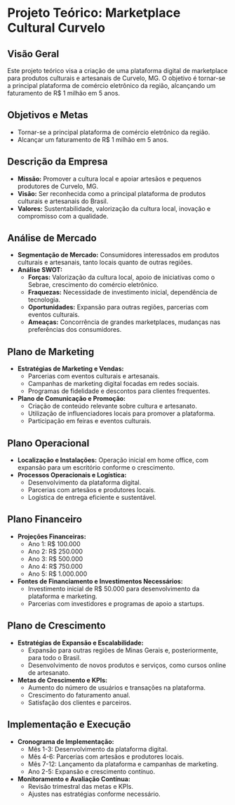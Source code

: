
# Projeto Teórico: Marketplace Cultural Curvelo

## Visão Geral
Este projeto teórico visa a criação de uma plataforma digital de marketplace para produtos culturais e artesanais de Curvelo, MG. O objetivo é tornar-se a principal plataforma de comércio eletrônico da região, alcançando um faturamento de R$ 1 milhão em 5 anos.

## Objetivos e Metas
- Tornar-se a principal plataforma de comércio eletrônico da região.
- Alcançar um faturamento de R$ 1 milhão em 5 anos.

## Descrição da Empresa
- **Missão:** Promover a cultura local e apoiar artesãos e pequenos produtores de Curvelo, MG.
- **Visão:** Ser reconhecida como a principal plataforma de produtos culturais e artesanais do Brasil.
- **Valores:** Sustentabilidade, valorização da cultura local, inovação e compromisso com a qualidade.

## Análise de Mercado
- **Segmentação de Mercado:** Consumidores interessados em produtos culturais e artesanais, tanto locais quanto de outras regiões.
- **Análise SWOT:**
  - **Forças:** Valorização da cultura local, apoio de iniciativas como o Sebrae, crescimento do comércio eletrônico.
  - **Fraquezas:** Necessidade de investimento inicial, dependência de tecnologia.
  - **Oportunidades:** Expansão para outras regiões, parcerias com eventos culturais.
  - **Ameaças:** Concorrência de grandes marketplaces, mudanças nas preferências dos consumidores.

## Plano de Marketing
- **Estratégias de Marketing e Vendas:**
  - Parcerias com eventos culturais e artesanais.
  - Campanhas de marketing digital focadas em redes sociais.
  - Programas de fidelidade e descontos para clientes frequentes.
- **Plano de Comunicação e Promoção:**
  - Criação de conteúdo relevante sobre cultura e artesanato.
  - Utilização de influenciadores locais para promover a plataforma.
  - Participação em feiras e eventos culturais.

## Plano Operacional
- **Localização e Instalações:** Operação inicial em home office, com expansão para um escritório conforme o crescimento.
- **Processos Operacionais e Logística:**
  - Desenvolvimento da plataforma digital.
  - Parcerias com artesãos e produtores locais.
  - Logística de entrega eficiente e sustentável.

## Plano Financeiro
- **Projeções Financeiras:**
  - Ano 1: R$ 100.000
  - Ano 2: R$ 250.000
  - Ano 3: R$ 500.000
  - Ano 4: R$ 750.000
  - Ano 5: R$ 1.000.000
- **Fontes de Financiamento e Investimentos Necessários:**
  - Investimento inicial de R$ 50.000 para desenvolvimento da plataforma e marketing.
  - Parcerias com investidores e programas de apoio a startups.

## Plano de Crescimento
- **Estratégias de Expansão e Escalabilidade:**
  - Expansão para outras regiões de Minas Gerais e, posteriormente, para todo o Brasil.
  - Desenvolvimento de novos produtos e serviços, como cursos online de artesanato.
- **Metas de Crescimento e KPIs:**
  - Aumento do número de usuários e transações na plataforma.
  - Crescimento do faturamento anual.
  - Satisfação dos clientes e parceiros.

## Implementação e Execução
- **Cronograma de Implementação:**
  - Mês 1-3: Desenvolvimento da plataforma digital.
  - Mês 4-6: Parcerias com artesãos e produtores locais.
  - Mês 7-12: Lançamento da plataforma e campanhas de marketing.
  - Ano 2-5: Expansão e crescimento contínuo.
- **Monitoramento e Avaliação Contínua:**
  - Revisão trimestral das metas e KPIs.
  - Ajustes nas estratégias conforme necessário.
